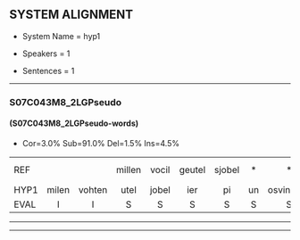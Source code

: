 
## SYSTEM ALIGNMENT

- System Name = hyp1

- Speakers = 1

- Sentences = 1

---

### S07C043M8_2LGPseudo

#### (S07C043M8_2LGPseudo-words)

- Cor=3.0%	Sub=91.0%	Del=1.5%	Ins=4.5%

|  |  |  |  |  |  |  |  |  |  |  |  |  |  |  |  |  |  |  |  |  |  |  |  |  |  |  |  |  |  |  |  |  |  |  |  |  |  |  |  |  |  |  |  |  |  |  |  |  |  |  |  |  |  |  |  |  |  |  |  |  |  |  |  |  |  |  |  |
|:--- |:---:|:---:|:---:|:---:|:---:|:---:|:---:|:---:|:---:|:---:|:---:|:---:|:---:|:---:|:---:|:---:|:---:|:---:|:---:|:---:|:---:|:---:|:---:|:---:|:---:|:---:|:---:|:---:|:---:|:---:|:---:|:---:|:---:|:---:|:---:|:---:|:---:|:---:|:---:|:---:|:---:|:---:|:---:|:---:|:---:|:---:|:---:|:---:|:---:|:---:|:---:|:---:|:---:|:---:|:---:|:---:|:---:|:---:|:---:|:---:|:---:|:---:|:---:|:---:|:---:|:---:|:---:|
| REF |  |  | millen | vocil | geutel | sjobel | * | * | * | walaan | erke |  | * | haweel | * | * | * | * | * | * | * | eemde | eemde | * | * | * | veten*(vetten) | gefouw | vurpaand | nizung | fiewon | * | * | * | * | vawaai | strellen*(strelen) | * | * | zwieten | foetbans | oonste | muider | * | * | schielstaug | prilsood | * | vloender | * | * | * | veurder | kloeien | ulen | orponk | * | schodig | * | * | ijpo | * | menuur | * | spreikje | hiffreeuw | wooien |
| HYP1 | milen | vohten | utel | jobel | ier | pi | un | osvinsanv | ev | walle | erke | hauwel | sa | sg | awr | g | gif | fti | gafte | ende | en | wou | daalt | a | uh | stalk | vetten | ge | fal | vurpnt | nesunv | vilm | fa | vaw | stalen | ze | weet | ze | wi | ze | weten | fuotbains | onster | moder | ra | grekken | schilstagen | prijslosolt | valun | vluda | mislid | ah | vverder | kloeien |  | len | orpan | ovn | schodich | e | e | e | bo | meneer | spreken | heverel | hoeeel |
| EVAL | I | I | S | S | S | S | S | S | S | S |  | I | S | S | S | S | S | S | S | S | S | S | S | S | S | S | S | S | S | S | S | S | S | S | S | S | S | S | S | S | S | S | S | S | S | S | S | S | S | S | S | S | S |  | D | S | S | S | S | S | S | S | S | S | S | S | S |
---

---
